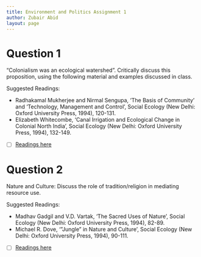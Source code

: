 ```yaml
---
title: Environment and Politics Assignment 1 
author: Zubair Abid
layout: page
---
```


# Question 1

“Colonialism was an ecological watershed”. Critically discuss this proposition, using the following material and examples discussed in class.

Suggested Readings:

- Radhakamal Mukherjee and Nirmal Sengupa, ‘The Basis of Community’ and ‘Technology, Management and Control’, Social Ecology (New Delhi: Oxford University Press, 1994), 120-131.
- Elizabeth Whitecombe, ‘Canal Irrigation and Ecological Change in Colonial North India’, Social Ecology (New Delhi: Oxford University Press, 1994), 132-149.

- [ ] [Readings here](../../Readings/a1option1.pdf)

# Question 2

Nature and Culture: Discuss the role of tradition/religion in mediating resource use.

Suggested Readings:

- Madhav Gadgil and V.D. Vartak, ‘The Sacred Uses of Nature’, Social Ecology (New Delhi: Oxford University Press, 1994), 82-89.
- Michael R. Dove, ‘”Jungle” in Nature and Culture’, Social Ecology (New Delhi: Oxford University Press, 1994), 90-111.

- [ ] [Readings here](../../Readings/a1option2.pdf)

